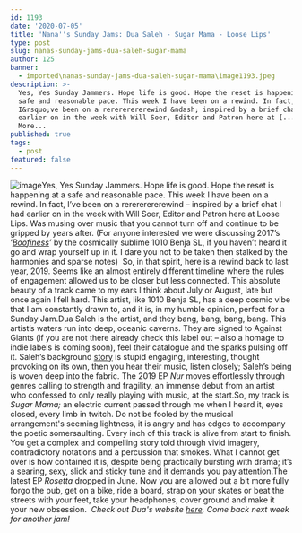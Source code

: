 ```yaml
---
id: 1193
date: '2020-07-05'
title: 'Nana''s Sunday Jams: Dua Saleh - Sugar Mama - Loose Lips'
type: post
slug: nanas-sunday-jams-dua-saleh-sugar-mama
author: 125
banner:
  - imported\nanas-sunday-jams-dua-saleh-sugar-mama\image1193.jpeg
description: >-
  Yes, Yes Sunday Jammers. Hope life is good. Hope the reset is happening at a
  safe and reasonable pace. This week I have been on a rewind. In fact,
  I&rsquo;ve been on a rerererererewind &ndash; inspired by a brief chat I had
  earlier on in the week with Will Soer, Editor and Patron here at [...]Read
  More...
published: true
tags:
  - post
featured: false
---
```

![image](../imported\nanas-sunday-jams-dua-saleh-sugar-mama\image1193.jpeg)Yes, Yes Sunday Jammers. Hope life is good. Hope the reset is happening at a safe and reasonable pace. This week I have been on a rewind. In fact, I’ve been on a rerererererewind – inspired by a brief chat I had earlier on in the week with Will Soer, Editor and Patron here at Loose Lips. Was musing over music that you cannot turn off and continue to be gripped by years after. (For anyone interested we were discussing 2017’s ‘[_Boofiness_](https://www.youtube.com/watch?v=G73i0VNJa_c)_’_ by the cosmically sublime 1010 Benja SL, if you haven’t heard it go and wrap yourself up in it. I dare you not to be taken then stalked by the harmonies and sparse notes)  So, in that spirit, here is a rewind back to last year, 2019. Seems like an almost entirely different timeline where the rules of engagement allowed us to be closer but less connected. This absolute beauty of a track came to my ears I think about July or August, late but once again I fell hard. This artist, like 1010 Benja SL, has a deep cosmic vibe that I am constantly drawn to, and it is, in my humble opinion, perfect for a Sunday Jam.Dua Saleh is the artist, and they bang, bang, bang, bang. This artist’s waters run into deep, oceanic caverns. They are signed to Against Giants (if you are not there already check this label out – also a homage to indie labels is coming soon), feel their catalogue and the sparks pulsing off it. Saleh’s background [story](https://www.papermag.com/dua-saleh-interview-2646174752.html?rebelltitem=33#rebelltitem33) is stupid engaging, interesting, thought provoking on its own, then you hear their music, listen closely; Saleh’s being is woven deep into the fabric. The 2019 EP _Nur_ moves effortlessly through genres calling to strength and fragility, an immense debut from an artist who confessed to only really playing with music, at the start.So, my track is _Sugar Mama;_ an electric current passed through me when I heard it, eyes closed, every limb in twitch. Do not be fooled by the musical arrangement's seeming lightness, it is angry and has edges to accompany the poetic somersaulting. Every inch of this track is alive from start to finish. You get a complex and compelling story told through vivid imagery, contradictory notations and a percussion that smokes. What I cannot get over is how contained it is, despite being practically bursting with drama; it’s a searing, sexy, slick and sticky tune and it demands you pay attention.The latest EP _Rosetta_ dropped in June. Now you are allowed out a bit more fully forgo the pub, get on a bike, ride a board, strap on your skates or beat the streets with your feet, take your headphones, cover ground and make it your new obsession.  _Check out Dua's website [here](https://shor.by/duasaleh). Come back next week for another jam!_
